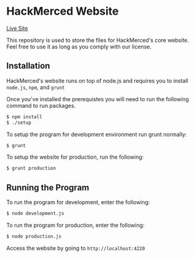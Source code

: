 # HackMerced Website
[Live Site](//hackmerced.com)

This repository is used to store the files for HackMerced's core website. Feel free to use it as long as you comply with our license.

## Installation ##

HackMerced's website runs on top of node.js and requires you to install `node.js`, `npm`, and `grunt`

Once you've installed the prerequistes you will need to run the following command to run packages.

```bash
$ npm install
$ ./setup
```

To setup the program for development environment run grunt normally:

```bash
$ grunt
```

To setup the website for production, run the following:

```bash
$ grunt production
```

## Running the Program ##
To run the program for development, enter the following:
```bash
$ node development.js
```

To run the program for production, enter the following:
```bash
$ node production.js
```

Access the website by going to `http://localhost:4220`

